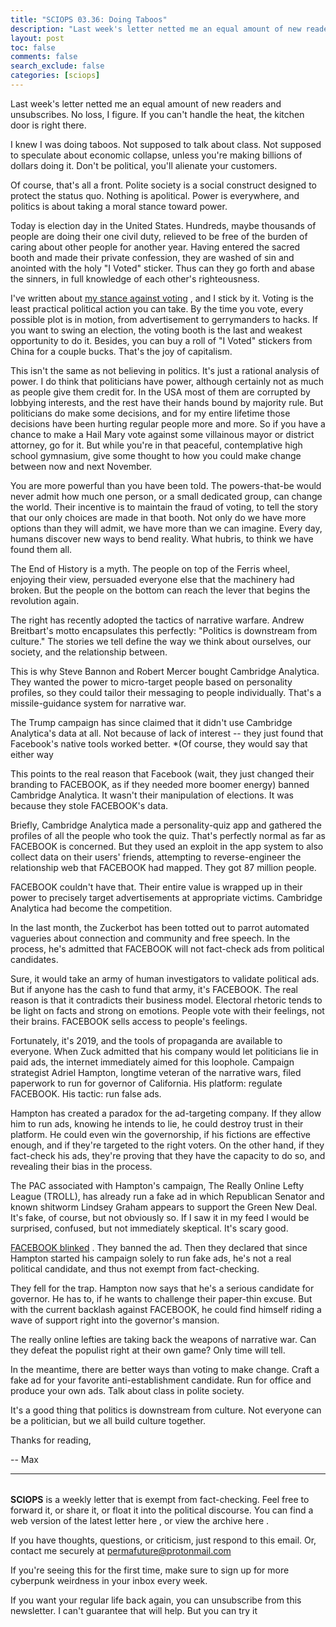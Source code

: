 ```yaml
---
title: "SCIOPS 03.36: Doing Taboos"
description: "Last week's letter netted me an equal amount of new readers and unsubscribes"
layout: post
toc: false
comments: false
search_exclude: false
categories: [sciops]
---
```



 Last week's letter netted me an equal amount of new readers and unsubscribes. No loss, I figure. If you can't handle the heat, the kitchen door is right there.




 I knew I was doing taboos. Not supposed to talk about class. Not supposed to speculate about economic collapse, unless you're making billions of dollars doing it. Don't be political, you'll alienate your customers.




 Of course, that's all a front. Polite society is a social construct designed to protect the status quo. Nothing is apolitical. Power is everywhere, and politics is about taking a moral stance toward power.




 Today is election day in the United States. Hundreds, maybe thousands of people are doing their one civil duty, relieved to be free of the burden of caring about other people for another year. Having entered the sacred booth and made their private confession, they are washed of sin and anointed with the holy "I Voted" sticker. Thus can they go forth and abase the sinners, in full knowledge of each other's righteousness.




 I've written about
 [my stance against voting](https://tinyletter.com/sciops/letters/sciops-02-40-vote-nobody) 
 , and I stick by it. Voting is the least practical political action you can take. By the time you vote, every possible plot is in motion, from advertisement to gerrymanders to hacks. If you want to swing an election, the voting booth is the last and weakest opportunity to do it. Besides, you can buy a roll of "I Voted" stickers from China for a couple bucks. That's the joy of capitalism.




 This isn't the same as not believing in politics. It's just a rational analysis of power. I do think that politicians have power, although certainly not as much as people give them credit for. In the USA most of them are corrupted by lobbying interests, and the rest have their hands bound by majority rule. But politicians do make some decisions, and for my entire lifetime those decisions have been hurting regular people more and more. So if you have a chance to make a Hail Mary vote against some villainous mayor or district attorney, go for it. But while you're in that peaceful, contemplative high school gymnasium, give some thought to how you could make change between now and next November.




 You are more powerful than you have been told. The powers-that-be would never admit how much one person, or a small dedicated group, can change the world. Their incentive is to maintain the fraud of voting, to tell the story that our only choices are made in that booth. Not only do we have more options than they will admit, we have more than we can imagine. Every day, humans discover new ways to bend reality. What hubris, to think we have found them all.




 The End of History is a myth. The people on top of the Ferris wheel, enjoying their view, persuaded everyone else that the machinery had broken. But the people on the bottom can reach the lever that begins the revolution again.




 The right has recently adopted the tactics of narrative warfare. Andrew Breitbart's motto encapsulates this perfectly: "Politics is downstream from culture." The stories we tell define the way we think about ourselves, our society, and the relationship between.




 This is why Steve Bannon and Robert Mercer bought Cambridge Analytica. They wanted the power to micro-target people based on personality profiles, so they could tailor their messaging to people individually. That's a missile-guidance system for narrative war.




 The Trump campaign has since claimed that it didn't use Cambridge Analytica's data at all. Not because of lack of interest -- they just found that Facebook's native tools worked better. *(Of course, they would say that either way




 This points to the real reason that Facebook (wait, they just changed their branding to FACEBOOK, as if they needed more boomer energy) banned Cambridge Analytica. It wasn't their manipulation of elections. It was because they stole FACEBOOK's data.




 Briefly, Cambridge Analytica made a personality-quiz app and gathered the profiles of all the people who took the quiz. That's perfectly normal as far as FACEBOOK is concerned. But they used an exploit in the app system to also collect data on their users' friends, attempting to reverse-engineer the relationship web that FACEBOOK had mapped. They got 87 million people.




 FACEBOOK couldn't have that. Their entire value is wrapped up in their power to precisely target advertisements at appropriate victims. Cambridge Analytica had become the competition.




 In the last month, the Zuckerbot has been totted out to parrot automated vagueries about connection and community and free speech. In the process, he's admitted that FACEBOOK will not fact-check ads from political candidates.




 Sure, it would take an army of human investigators to validate political ads. But if anyone has the cash to fund that army, it's FACEBOOK. The real reason is that it contradicts their business model. Electoral rhetoric tends to be light on facts and strong on emotions. People vote with their feelings, not their brains. FACEBOOK sells access to people's feelings.




 Fortunately, it's 2019, and the tools of propaganda are available to everyone. When Zuck admitted that his company would let politicians lie in paid ads, the internet immediately aimed for this loophole. Campaign strategist Adriel Hampton, longtime veteran of the narrative wars, filed paperwork to run for governor of California. His platform: regulate FACEBOOK. His tactic: run false ads.




 Hampton has created a paradox for the ad-targeting company. If they allow him to run ads, knowing he intends to lie, he could destroy trust in their platform. He could even win the governorship, if his fictions are effective enough, and if they're targeted to the right voters. On the other hand, if they fact-check his ads, they're proving that they have the capacity to do so, and revealing their bias in the process.




 The PAC associated with Hampton's campaign, The Really Online Lefty League (TROLL), has already run a fake ad in which Republican Senator and known shitworm Lindsey Graham appears to support the Green New Deal. It's fake, of course, but not obviously so. If I saw it in my feed I would be surprised, confused, but not immediately skeptical. It's scary good.




[FACEBOOK blinked](https://www.bbc.com/news/technology-50249719) 
 . They banned the ad. Then they declared that since Hampton started his campaign solely to run fake ads, he's not a real political candidate, and thus not exempt from fact-checking.




 They fell for the trap. Hampton now says that he's a serious candidate for governor. He has to, if he wants to challenge their paper-thin excuse. But with the current backlash against FACEBOOK, he could find himself riding a wave of support right into the governor's mansion.




 The really online lefties are taking back the weapons of narrative war. Can they defeat the populist right at their own game? Only time will tell.




 In the meantime, there are better ways than voting to make change. Craft a fake ad for your favorite anti-establishment candidate. Run for office and produce your own ads. Talk about class in polite society.




 It's a good thing that politics is downstream from culture. Not everyone can be a politician, but we all build culture together.




 Thanks for reading,
   

 -- Max





---


###### 
**SCIOPS** 
 is a weekly letter that is exempt from fact-checking. Feel free to forward it, or share it, or float it into the political discourse. You can find a web version of the
 latest letter here
 , or view the
 archive here
 .
 

 If you have thoughts, questions, or criticism, just respond to this email. Or, contact me securely at
 permafuture@protonmail.com


 If you're seeing this for the first time, make sure to
 sign up
 for more cyberpunk weirdness in your inbox every week.
 

 If you want your regular life back again, you can unsubscribe from this newsletter. I can't guarantee that will help. But you can try it

